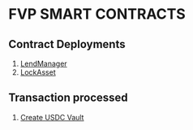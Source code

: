 # FVP SMART CONTRACTS

## Contract Deployments

1. [LendManager](https://basescan.org/address/0xA293820714506eeC12DDf3E8Fad3a1f8c5ADE26F#code)
2. [LockAsset](https://basescan.org/address/0x8135c6A0021D700C2e0101A3Fb23f86ed63a435e#code)

## Transaction processed
1. [Create USDC Vault](https://basescan.org/tx/0x9ad57632ecfc57fde04200e3810c32948aa71a37dda2a464875424b2232d899b)